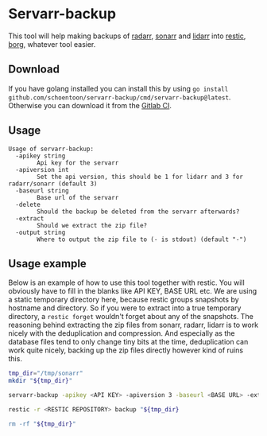 # Servarr-backup

This tool will help making backups of [radarr](https://github.com/Radarr/Radarr), [sonarr](https://github.com/Sonarr/Sonarr) and [lidarr](https://github.com/lidarr/Lidarr) into [restic](https://github.com/restic/restic), [borg](https://github.com/borgbackup/borg), whatever tool easier.

## Download

If you have golang installed you can install this by using `go install github.com/schoentoon/servarr-backup/cmd/servarr-backup@latest`.
Otherwise you can download it from the [Gitlab CI](https://gitlab.com/schoentoon/servarr-backup/-/pipelines/latest).

## Usage

```asciidoc
Usage of servarr-backup:
  -apikey string
    	Api key for the servarr
  -apiversion int
    	Set the api version, this should be 1 for lidarr and 3 for radarr/sonarr (default 3)
  -baseurl string
    	Base url of the servarr
  -delete
    	Should the backup be deleted from the servarr afterwards?
  -extract
    	Should we extract the zip file?
  -output string
    	Where to output the zip file to (- is stdout) (default "-")
```

## Usage example

Below is an example of how to use this tool together with restic.
You will obviously have to fill in the blanks like API KEY, BASE URL etc.
We are using a static temporary directory here, because restic groups snapshots by hostname and directory.
So if you were to extract into a true temporary directory, a `restic forget` wouldn't forget about any of the snapshots.
The reasoning behind extracting the zip files from sonarr, radarr, lidarr is to work nicely with the deduplication and compression.
And especially as the database files tend to only change tiny bits at the time, deduplication can work quite nicely, backing up the zip files directly however kind of ruins this.

```bash
tmp_dir="/tmp/sonarr"
mkdir "${tmp_dir}"

servarr-backup -apikey <API KEY> -apiversion 3 -baseurl <BASE URL> -extract -output "${tmp_dir}" -delete

restic -r <RESTIC REPOSITORY> backup "${tmp_dir}

rm -rf "${tmp_dir}"
```
